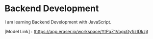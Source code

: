 # Backend Development 

I am learning Backend Development with JavaScript.

[Model Link] : (https://app.eraser.io/workspace/YtPqZ1VogxGy1jzIDkzj)